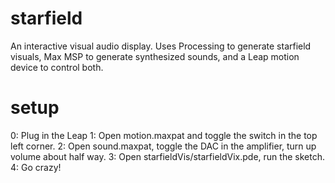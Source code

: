 # starfield
An interactive visual audio display. Uses Processing to generate starfield visuals, Max MSP to generate synthesized sounds, and a Leap motion device to control both.

# setup
0: Plug in the Leap
1: Open motion.maxpat and toggle the switch in the top left corner. 
2: Open sound.maxpat, toggle the DAC in the amplifier, turn up volume about half way.
3: Open starfieldVis/starfieldVix.pde, run the sketch.
4: Go crazy!
